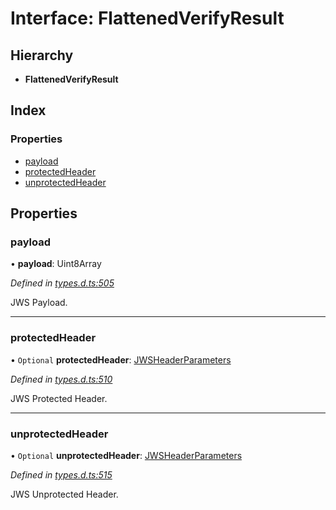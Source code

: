 # Interface: FlattenedVerifyResult

## Hierarchy

* **FlattenedVerifyResult**

## Index

### Properties

* [payload](_types_d_.flattenedverifyresult.md#payload)
* [protectedHeader](_types_d_.flattenedverifyresult.md#protectedheader)
* [unprotectedHeader](_types_d_.flattenedverifyresult.md#unprotectedheader)

## Properties

### payload

•  **payload**: Uint8Array

*Defined in [types.d.ts:505](https://github.com/panva/jose/blob/v3.x/src/types.d.ts#L505)*

JWS Payload.

___

### protectedHeader

• `Optional` **protectedHeader**: [JWSHeaderParameters](_types_d_.jwsheaderparameters.md)

*Defined in [types.d.ts:510](https://github.com/panva/jose/blob/v3.x/src/types.d.ts#L510)*

JWS Protected Header.

___

### unprotectedHeader

• `Optional` **unprotectedHeader**: [JWSHeaderParameters](_types_d_.jwsheaderparameters.md)

*Defined in [types.d.ts:515](https://github.com/panva/jose/blob/v3.x/src/types.d.ts#L515)*

JWS Unprotected Header.
